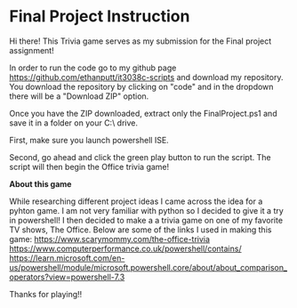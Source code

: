 # Final Project Instruction

Hi there! This Trivia game serves as my submission for the Final project assignment! 

In order to run the code go to my github page https://github.com/ethanputt/it3038c-scripts and download my repository. You download the repository by clicking on "code" and in the dropdown there will be a "Download ZIP" option.

Once you have the ZIP downloaded, extract only the FinalProject.ps1 and save it in a folder on your C:\ drive.

First, make sure you launch powershell ISE.

Second, go ahead and click the green play button to run the script. The script will then begin the Office trivia game!

**About this game**

While researching different project ideas I came across the idea for a pyhton game. I am not very familiar with python so I decided to give it a try in powershell! I then decided to make a a trivia game on one of my favorite TV shows, The Office. Below are some of the links I used in making this game:
https://www.scarymommy.com/the-office-trivia
https://www.computerperformance.co.uk/powershell/contains/
https://learn.microsoft.com/en-us/powershell/module/microsoft.powershell.core/about/about_comparison_operators?view=powershell-7.3

Thanks for playing!!